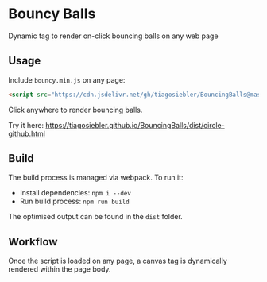 # Bouncy Balls

Dynamic tag to render on-click bouncing balls on any web page

## Usage

Include `bouncy.min.js` on any page:
```html
<script src="https://cdn.jsdelivr.net/gh/tiagosiebler/BouncingBalls@master/dist/bouncy.min.js" crossorigin="anonymous"></script>
```

Click anywhere to render bouncing balls.

Try it here: https://tiagosiebler.github.io/BouncingBalls/dist/circle-github.html

## Build

The build process is managed via webpack. To run it:
- Install dependencies: `npm i --dev`
- Run build process: `npm run build`

The optimised output can be found in the `dist` folder.

## Workflow
Once the script is loaded on any page, a canvas tag is dynamically rendered within the page body.